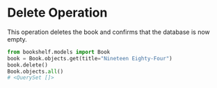 # Delete Operation

This operation deletes the book and confirms that the database is now empty.

```python
from bookshelf.models import Book
book = Book.objects.get(title="Nineteen Eighty-Four")
book.delete()
Book.objects.all()
# <QuerySet []>
